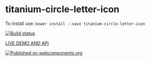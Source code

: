 # titanium-circle-letter-icon

To install use: `bower install --save titanium-circle-letter-icon`

[![Build status](https://ci.appveyor.com/api/projects/status/7cfist48amu66myp/branch/master?svg=true)](https://ci.appveyor.com/project/aarondrabeck/titanium-circle-letter-icon/branch/master)

[ LIVE DEMO AND API ](https://www.webcomponents.org/element/LssPolymerElements/titanium-circle-letter-icon)

[![Published on webcomponents.org](https://img.shields.io/badge/webcomponents.org-published-blue.svg)](https://www.webcomponents.org/element/titanium-circle-letter-icon/titanium-circle-letter-icon)

<!---
```
<custom-element-demo>
  <template is="dom-bind">
    <script src="../webcomponentsjs/webcomponents-lite.js"></script>
    <link rel="import" href="demo/index.html">
    <x-demo></x-demo>
    <next-code-block></next-code-block>
  </template>
</custom-element-demo>
```
-->
```html

```
